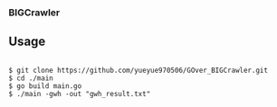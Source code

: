 ### BIGCrawler

## Usage

```

$ git clone https://github.com/yueyue970506/GOver_BIGCrawler.git
$ cd ./main
$ go build main.go
$ ./main -gwh -out "gwh_result.txt"

```

